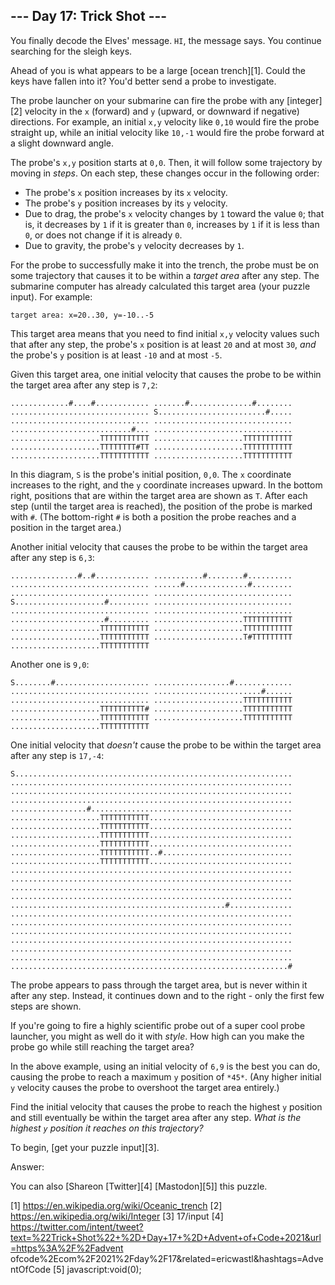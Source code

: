 
## --- Day 17: Trick Shot ---

You finally decode the Elves' message. `HI`, the message says. You continue searching for the sleigh keys.

Ahead of you is what appears to be a large [ocean trench][1]. Could the keys have fallen into it? You'd better send a
probe to investigate.

The probe launcher on your submarine can fire the probe with any [integer][2] velocity in the `x` (forward) and `y`
(upward, or downward if negative) directions. For example, an initial `x,y` velocity like `0,10` would fire the probe
straight up, while an initial velocity like `10,-1` would fire the probe forward at a slight downward angle.

The probe's `x,y` position starts at `0,0`. Then, it will follow some trajectory by moving in *steps*. On each step,
these changes occur in the following order:

* The probe's `x` position increases by its `x` velocity.
* The probe's `y` position increases by its `y` velocity.
* Due to drag, the probe's `x` velocity changes by `1` toward the value `0`; that is, it decreases by `1` if it is
  greater than `0`, increases by `1` if it is less than `0`, or does not change if it is already `0`.
* Due to gravity, the probe's `y` velocity decreases by `1`.

For the probe to successfully make it into the trench, the probe must be on some trajectory that causes it to be
within a *target area* after any step. The submarine computer has already calculated this target area (your puzzle
input). For example:

`target area: x=20..30, y=-10..-5`

This target area means that you need to find initial `x,y` velocity values such that after any step, the probe's `x`
position is at least `20` and at most `30`, *and* the probe's `y` position is at least `-10` and at most `-5`.

Given this target area, one initial velocity that causes the probe to be within the target area after any step is
`7,2`:

`.............#....#............
.......#..............#........
...............................
S........................#.....
...............................
...............................
...........................#...
...............................
....................TTTTTTTTTTT
....................TTTTTTTTTTT
....................TTTTTTTT#TT
....................TTTTTTTTTTT
....................TTTTTTTTTTT
....................TTTTTTTTTTT
`

In this diagram, `S` is the probe's initial position, `0,0`. The `x` coordinate increases to the right, and the `y`
coordinate increases upward. In the bottom right, positions that are within the target area are shown as `T`. After
each step (until the target area is reached), the position of the probe is marked with `#`. (The bottom-right `#` is
both a position the probe reaches and a position in the target area.)

Another initial velocity that causes the probe to be within the target area after any step is `6,3`:

`...............#..#............
...........#........#..........
...............................
......#..............#.........
...............................
...............................
S....................#.........
...............................
...............................
...............................
.....................#.........
....................TTTTTTTTTTT
....................TTTTTTTTTTT
....................TTTTTTTTTTT
....................TTTTTTTTTTT
....................T#TTTTTTTTT
....................TTTTTTTTTTT
`

Another one is `9,0`:

`S........#.....................
.................#.............
...............................
........................#......
...............................
....................TTTTTTTTTTT
....................TTTTTTTTTT#
....................TTTTTTTTTTT
....................TTTTTTTTTTT
....................TTTTTTTTTTT
....................TTTTTTTTTTT
`

One initial velocity that *doesn't* cause the probe to be within the target area after any step is `17,-4`:

`S..............................................................
...............................................................
...............................................................
...............................................................
.................#.............................................
....................TTTTTTTTTTT................................
....................TTTTTTTTTTT................................
....................TTTTTTTTTTT................................
....................TTTTTTTTTTT................................
....................TTTTTTTTTTT..#.............................
....................TTTTTTTTTTT................................
...............................................................
...............................................................
...............................................................
...............................................................
................................................#..............
...............................................................
...............................................................
...............................................................
...............................................................
...............................................................
...............................................................
..............................................................#
`

The probe appears to pass through the target area, but is never within it after any step. Instead, it continues down
and to the right - only the first few steps are shown.

If you're going to fire a highly scientific probe out of a super cool probe launcher, you might as well do it with
*style*. How high can you make the probe go while still reaching the target area?

In the above example, using an initial velocity of `6,9` is the best you can do, causing the probe to reach a maximum
`y` position of `*45*`. (Any higher initial `y` velocity causes the probe to overshoot the target area entirely.)

Find the initial velocity that causes the probe to reach the highest `y` position and still eventually be within the
target area after any step. *What is the highest `y` position it reaches on this trajectory?*

To begin, [get your puzzle input][3].

Answer:

You can also [Shareon [Twitter][4] [Mastodon][5]] this puzzle.

[1] https://en.wikipedia.org/wiki/Oceanic_trench
[2] https://en.wikipedia.org/wiki/Integer
[3] 17/input
[4] https://twitter.com/intent/tweet?text=%22Trick+Shot%22+%2D+Day+17+%2D+Advent+of+Code+2021&url=https%3A%2F%2Fadvent
ofcode%2Ecom%2F2021%2Fday%2F17&related=ericwastl&hashtags=AdventOfCode
[5] javascript:void(0);
